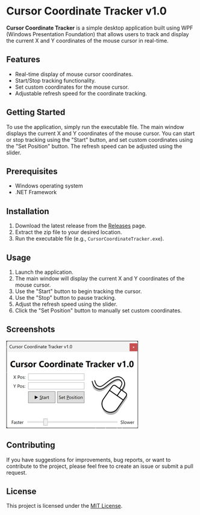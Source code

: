 # Cursor Coordinate Tracker v1.0

**Cursor Coordinate Tracker** is a simple desktop application built using WPF (Windows Presentation Foundation) that allows users to track and display the current X and Y coordinates of the mouse cursor in real-time.

## Features

- Real-time display of mouse cursor coordinates.
- Start/Stop tracking functionality.
- Set custom coordinates for the mouse cursor.
- Adjustable refresh speed for the coordinate tracking.

## Getting Started

To use the application, simply run the executable file. The main window displays the current X and Y coordinates of the mouse cursor. You can start or stop tracking using the "Start" button, and set custom coordinates using the "Set Position" button. The refresh speed can be adjusted using the slider.

## Prerequisites

- Windows operating system
- .NET Framework

## Installation

1. Download the latest release from the [Releases](https://github.com/gravity-api/cursor-coordinate-tracker/releases) page.
2. Extract the zip file to your desired location.
3. Run the executable file (e.g., `CursorCoordinateTracker.exe`).

## Usage

1. Launch the application.
2. The main window will display the current X and Y coordinates of the mouse cursor.
3. Use the "Start" button to begin tracking the cursor.
4. Use the "Stop" button to pause tracking.
5. Adjust the refresh speed using the slider.
6. Click the "Set Position" button to manually set custom coordinates.

## Screenshots

![Application Screenshot](/screenshots/1.png)

## Contributing

If you have suggestions for improvements, bug reports, or want to contribute to the project, please feel free to create an issue or submit a pull request.

## License

This project is licensed under the [MIT License](LICENSE).

